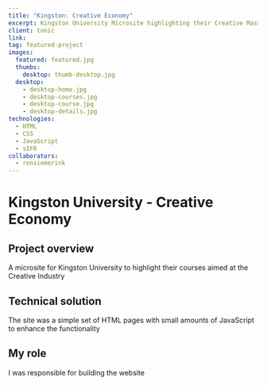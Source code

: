 ```yaml
---
title: "Kingston: Creative Economy"
excerpt: Kingston University Microsite highlighting their Creative Masters courses
client: tonic
link:
tag: featured-project
images:
  featured: featured.jpg
  thumbs:
    desktop: thumb-desktop.jpg
  desktop:
    - desktop-home.jpg
    - desktop-courses.jpg
    - desktop-course.jpg
    - desktop-details.jpg
technologies:
  - HTML
  - CSS
  - JavaScript
  - sIFR
collaborators:
  - ronsiemerink
---
```


# Kingston University - Creative Economy

## Project overview

A microsite for Kingston University to highlight their courses aimed at the Creative Industry

## Technical solution

The site was a simple set of HTML pages with small amounts of JavaScript to enhance the functionality

## My role

I was responsible for building the website
